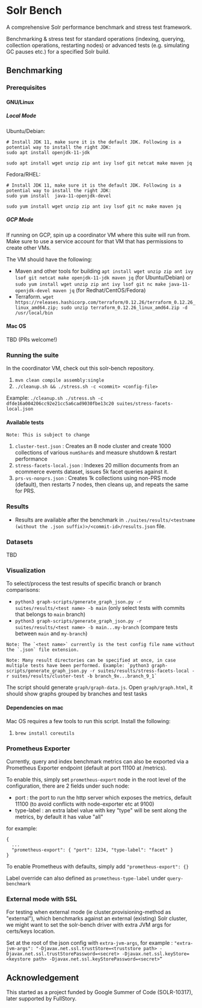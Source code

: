 # Solr Bench

A comprehensive Solr performance benchmark and stress test framework.

Benchmarking & stress test for standard operations (indexing, querying, collection operations, restarting nodes) or advanced tests (e.g. simulating GC pauses etc.) for a specified Solr build.

## Benchmarking

### Prerequisites

#### GNU/Linux

##### Local Mode

Ubuntu/Debian:

    # Install JDK 11, make sure it is the default JDK. Following is a potential way to install the right JDK:
    sudo apt install openjdk-11-jdk

    sudo apt install wget unzip zip ant ivy lsof git netcat make maven jq
    
Fedora/RHEL:

    # Install JDK 11, make sure it is the default JDK. Following is a potential way to install the right JDK:
    sudo yum install  java-11-openjdk-devel

    sudo yum install wget unzip zip ant ivy lsof git nc make maven jq


##### GCP Mode
If running on GCP, spin up a coordinator VM where this suite will run from. Make sure to use a service account for that VM that has permissions to create other VMs.

The VM should have the following:
* Maven and other tools for building `apt install wget unzip zip ant ivy lsof git netcat make openjdk-11-jdk maven jq` (for Ubuntu/Debian) or `sudo yum install wget unzip zip ant ivy lsof git nc make java-11-openjdk-devel maven jq` (for Redhat/CentOS/Fedora)
* Terraform. `wget https://releases.hashicorp.com/terraform/0.12.26/terraform_0.12.26_linux_amd64.zip; sudo unzip terraform_0.12.26_linux_amd64.zip -d /usr/local/bin`


#### Mac OS

TBD (PRs welcome!)

### Running the suite

In the coordinator VM, check out this solr-bench repository.

1. `mvn clean compile assembly:single`
2. `./cleanup.sh && ./stress.sh -c <commit> <config-file>`

Example: `./cleanup.sh ./stress.sh -c dfde16a004206cc92e21cc5a6cad9030fbe13c20 suites/stress-facets-local.json`


#### Available tests
```
Note: This is subject to change
```

1. `cluster-test.json` : Creates an 8 node cluster and create 1000 collections of various `numShards` and measure shutdown & restart performance
2. `stress-facets-local.json` : Indexes 20 million documents from an ecommerce events dataset, issues 5k facet queries against it.
3. `prs-vs-nonprs.json` : Creates 1k collections using non-PRS mode (default), then restarts 7 nodes, then cleans up, and repeats the same for PRS.

### Results

* Results are available after the benchmark in `./suites/results/<testname (without the .json suffix)>/<commit-id>/results.json` file.

### Datasets

TBD

### Visualization

To select/process the test results of specific branch or branch comparisons:
* `python3 graph-scripts/generate_graph_json.py -r suites/results/<test name> -b main` (only select tests with commits that belongs to `main` branch)
* `python3 graph-scripts/generate_graph_json.py -r suites/results/<test name> -b main...my-branch` (compare tests between `main` and `my-branch`)

```
Note: The `<test name>` currently is the test config file name without the `.json` file extension.

Note: Many result directories can be specified at once, in case multiple tests have been performed. Example: `python3 graph-scripts/generate_graph_json.py -r suites/results/stress-facets-local -r suites/results/cluster-test -b branch_9x...branch_9_1`
```

The script should generate `graph/graph-data.js`. Open `graph/graph.html`, it should show graphs grouped by branches and test tasks

####  Dependencies on mac
Mac OS requires a few tools to run this script. Install the following:

1. `brew install coreutils` 

### Prometheus Exporter
Currently, query and index benchmark metrics can also be exported via a Prometheus Exporter endpoint (default at port 11100 at /metrics).

To enable this, simply set `prometheus-export` node in the root level of the configuration, there are 2 fields under such node:
- port : the port to run the http server which exposes the metrics, default 11100 (to avoid conflicts with node-exporter etc at 9100)
- type-label : an extra label value with key "type" will be sent along the metrics, by default it has value "all"

for example:
```
{
  ...
  "prometheus-export": { "port": 1234, "type-label": "facet" }
}
```
To enable Prometheus with defaults, simply add `"prometheus-export": {}`

Label override can also defined as `prometheus-type-label` under `query-benchmark`


### External mode with SSL
For testing when external mode (ie cluster.provisioning-method as "external"), which benchmarks against an external 
(existing) Solr cluster, we might want to set the solr-bench driver with extra JVM args for certs/keys location. 

Set at the root of the json config with `extra-jvm-args`, for example :
`"extra-jvm-args": "-Djavax.net.ssl.trustStore=<truststore path> -Djavax.net.ssl.trustStorePassword=<secret> -Djavax.net.ssl.keyStore=<keystore path> -Djavax.net.ssl.keyStorePassword=<secret>”`


## Acknowledgement
This started as a project funded by Google Summer of Code (SOLR-10317), later supported by FullStory.



